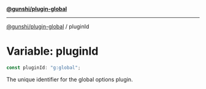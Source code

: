 [**@gunshi/plugin-global**](../index.md)

***

[@gunshi/plugin-global](../index.md) / pluginId

# Variable: pluginId

```ts
const pluginId: "g:global";
```

The unique identifier for the global options plugin.

